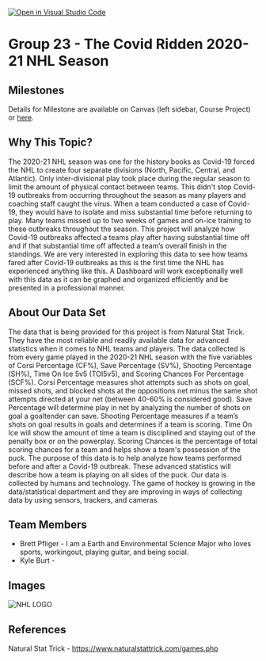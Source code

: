 [![Open in Visual Studio Code](https://classroom.github.com/assets/open-in-vscode-f059dc9a6f8d3a56e377f745f24479a46679e63a5d9fe6f495e02850cd0d8118.svg)](https://classroom.github.com/online_ide?assignment_repo_id=5829085&assignment_repo_type=AssignmentRepo)
# Group 23 - The Covid Ridden 2020-21 NHL Season

## Milestones

Details for Milestone are available on Canvas (left sidebar, Course Project) or [here](https://firas.moosvi.com/courses/data301/project/milestone01.html).

## Why This Topic?

The 2020-21 NHL season was one for the history books as Covid-19 forced the NHL to create four separate divisions (North, Pacific, Central, and Atlantic). Only inter-divisional play took place during the regular season to limit the amount of physical contact between teams. This didn't stop Covid-19 outbreaks from occurring throughout the season as many players and coaching staff caught the virus. When a team conducted a case of Covid-19, they would have to isolate and miss substantial time before returning to play. Many teams missed up to two weeks of games and on-ice training to these outbreaks throughout the season. This project will analyze how Covid-19 outbreaks affected a teams play after having substantial time off and if that substantial time off affected a team’s overall finish in the standings. We are very interested in exploring this data to see how teams fared after Covid-19 outbreaks as this is the first time the NHL has experienced anything like this. A Dashboard will work exceptionally well with this data as it can be graphed and organized efficiently and be presented in a professional manner.  


## About Our Data Set

The data that is being provided for this project is from Natural Stat Trick. They have the most reliable and readily available data for advanced statistics when it comes to NHL teams and players. The data collected is from every game played in the 2020-21 NHL season with the five variables of Corsi Percentage (CF%), Save Percentage (SV%), Shooting Percentage (SH%), Time On Ice 5v5 (TOI5v5), and Scoring Chances For Percentage (SCF%). Corsi Percentage measures shot attempts such as shots on goal, missed shots, and blocked shots at the oppositions net minus the same shot attempts directed at your net (between 40-60% is considered good). Save Percentage will determine play in net by analyzing the number of shots on goal a goaltender can save. Shooting Percentage measures if a team’s shots on goal results in goals and determines if a team is scoring. Time On Ice will show the amount of time a team is disciplined and staying out of the penalty box or on the powerplay. Scoring Chances is the percentage of total scoring chances for a team and helps show a team's possession of the puck. The purpose of this data is to help analyze how teams performed before and after a Covid-19 outbreak. These advanced statistics will describe how a team is playing on all sides of the puck. Our data is collected by humans and technology. The game of hockey is growing in the data/statistical department and they are improving in ways of collecting data by using sensors, trackers, and cameras.      


## Team Members

- Brett Pfliger - I am a Earth and Environmental Science Major who loves sports, workingout, playing guitar, and being social.
- Kyle Burt - 


## Images

![NHL LOGO](https://user-images.githubusercontent.com/90356931/136103389-33e1d983-ae09-483a-8386-e9f5f0ab7a9e.png)

## References

Natural Stat Trick - https://www.naturalstattrick.com/games.php



